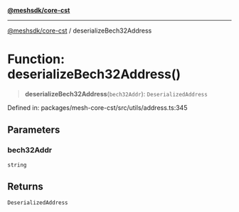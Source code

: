 [**@meshsdk/core-cst**](../README.md)

***

[@meshsdk/core-cst](../globals.md) / deserializeBech32Address

# Function: deserializeBech32Address()

> **deserializeBech32Address**(`bech32Addr`): `DeserializedAddress`

Defined in: packages/mesh-core-cst/src/utils/address.ts:345

## Parameters

### bech32Addr

`string`

## Returns

`DeserializedAddress`
